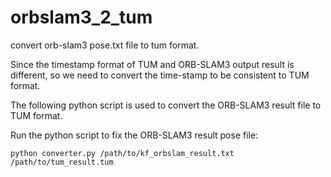 # orbslam3_2_tum

convert orb-slam3 pose.txt file to tum format.

Since the timestamp format of TUM and ORB-SLAM3 output result is different, so we need to convert the time-stamp to be consistent to TUM format.

The following python script is used to convert the ORB-SLAM3 result file to TUM format.

Run the python script to fix the ORB-SLAM3 result pose file:

```shell
python converter.py /path/to/kf_orbslam_result.txt /path/to/tum_result.tum
```
